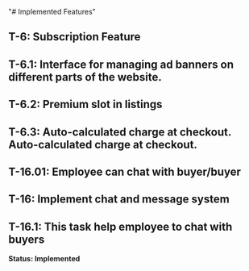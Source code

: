 "# Implemented Features" 

## T-6: Subscription Feature
## T-6.1: Interface for managing ad banners on different parts of the website.
## T-6.2: Premium slot in listings
## T-6.3: Auto-calculated charge at checkout. Auto-calculated charge at checkout.

## T-16.01: Employee can chat with buyer/buyer
## T-16: Implement chat and message system
## T-16.1: This task help employee to chat with buyers
**Status: Implemented**

